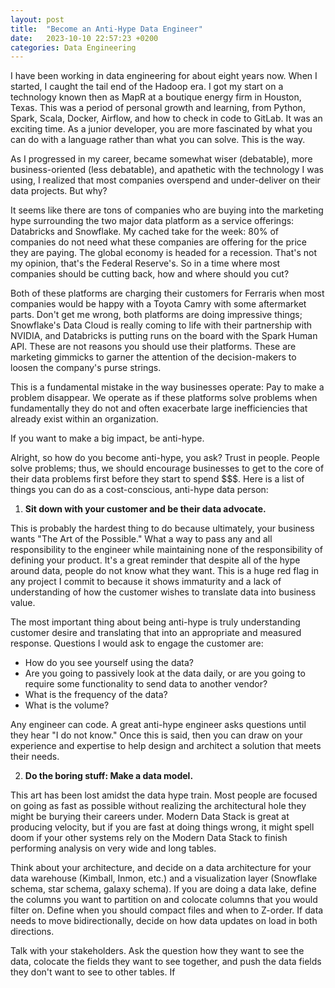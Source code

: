 ```yaml
---
layout: post
title:  "Become an Anti-Hype Data Engineer"
date:   2023-10-10 22:57:23 +0200
categories: Data Engineering
---
```


I have been working in data engineering for about eight years now. When I started, I caught the tail end of the Hadoop era. I got my start on a technology known then as MapR at a boutique energy firm in Houston, Texas. This was a period of personal growth and learning, from Python, Spark, Scala, Docker, Airflow, and how to check in code to GitLab. It was an exciting time. As a junior developer, you are more fascinated by what you can do with a language rather than what you can solve. This is the way.

As I progressed in my career, became somewhat wiser (debatable), more business-oriented (less debatable), and apathetic with the technology I was using, I realized that most companies overspend and under-deliver on their data projects. But why?

It seems like there are tons of companies who are buying into the marketing hype surrounding the two major data platform as a service offerings: Databricks and Snowflake. My cached take for the week: 80% of companies do not need what these companies are offering for the price they are paying. The global economy is headed for a recession. That's not my opinion, that's the Federal Reserve's. So in a time where most companies should be cutting back, how and where should you cut?

Both of these platforms are charging their customers for Ferraris when most companies would be happy with a Toyota Camry with some aftermarket parts. Don't get me wrong, both platforms are doing impressive things; Snowflake's Data Cloud is really coming to life with their partnership with NVIDIA, and Databricks is putting runs on the board with the Spark Human API. These are not reasons you should use their platforms. These are marketing gimmicks to garner the attention of the decision-makers to loosen the company's purse strings.

This is a fundamental mistake in the way businesses operate: Pay to make a problem disappear. We operate as if these platforms solve problems when fundamentally they do not and often exacerbate large inefficiencies that already exist within an organization.

If you want to make a big impact, be anti-hype.

Alright, so how do you become anti-hype, you ask? Trust in people. People solve problems; thus, we should encourage businesses to get to the core of their data problems first before they start to spend $$$. Here is a list of things you can do as a cost-conscious, anti-hype data person:

1. **Sit down with your customer and be their data advocate.**

This is probably the hardest thing to do because ultimately, your business wants "The Art of the Possible." What a way to pass any and all responsibility to the engineer while maintaining none of the responsibility of defining your product. It's a great reminder that despite all of the hype around data, people do not know what they want. This is a huge red flag in any project I commit to because it shows immaturity and a lack of understanding of how the customer wishes to translate data into business value.

The most important thing about being anti-hype is truly understanding customer desire and translating that into an appropriate and measured response. Questions I would ask to engage the customer are:

* How do you see yourself using the data?
* Are you going to passively look at the data daily, or are you going to require some functionality to send data to another vendor?
* What is the frequency of the data?
* What is the volume?

Any engineer can code. A great anti-hype engineer asks questions until they hear "I do not know." Once this is said, then you can draw on your experience and expertise to help design and architect a solution that meets their needs.

2. **Do the boring stuff: Make a data model.**

This art has been lost amidst the data hype train. Most people are focused on going as fast as possible without realizing the architectural hole they might be burying their careers under. Modern Data Stack is great at producing velocity, but if you are fast at doing things wrong, it might spell doom if your other systems rely on the Modern Data Stack to finish performing analysis on very wide and long tables.

Think about your architecture, and decide on a data architecture for your data warehouse (Kimball, Inmon, etc.) and a visualization layer (Snowflake schema, star schema, galaxy schema). If you are doing a data lake, define the columns you want to partition on and colocate columns that you would filter on. Define when you should compact files and when to Z-order. If data needs to move bidirectionally, decide on how data updates on load in both directions.

Talk with your stakeholders. Ask the question how they want to see the data, colocate the fields they want to see together, and push the data fields they don't want to see to other tables. If
